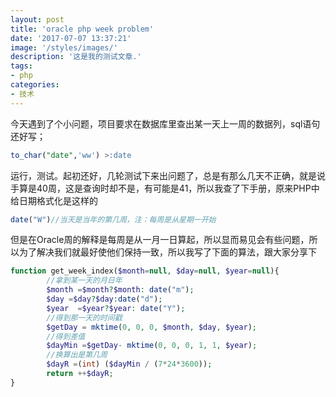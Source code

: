 ```yaml
---
layout: post
title: 'oracle php week problem'
date: '2017-07-07 13:37:21'
image: '/styles/images/'
description: '这是我的测试文章.'
tags:
- php
categories:
- 技术
---
```



今天遇到了个小问题，项目要求在数据库里查出某一天上一周的数据列，sql语句还好写；
```sql
to_char("date",'ww') >:date  
```
运行，测试。起初还好，几轮测试下来出问题了，总是有那么几天不正确，就是说手算是40周，这是查询时却不是，有可能是41，所以我查了下手册，原来PHP中给日期格式化是这样的
```php
date("W")//当天是当年的第几周，注：每周是从星期一开始  
```
但是在Oracle周的解释是每周是从一月一日算起，所以显而易见会有些问题，所以为了解决我们就最好使他们保持一致，所以我写了下面的算法，跟大家分享下
```php
function get_week_index($month=null, $day=null, $year=null){  
        //拿到某一天的月日年  
        $month =$month?$month: date("m");  
        $day =$day?$day:date("d");   
        $year  =$year?$year: date("Y");  
        //得到那一天的时间戳  
        $getDay = mktime(0, 0, 0, $month, $day, $year);  
        //得到差值  
        $dayMin =$getDay- mktime(0, 0, 0, 1, 1, $year);  
        //换算出是第几周  
        $dayR =(int) ($dayMin / (7*24*3600));   
        return ++$dayR;  
}  
```
